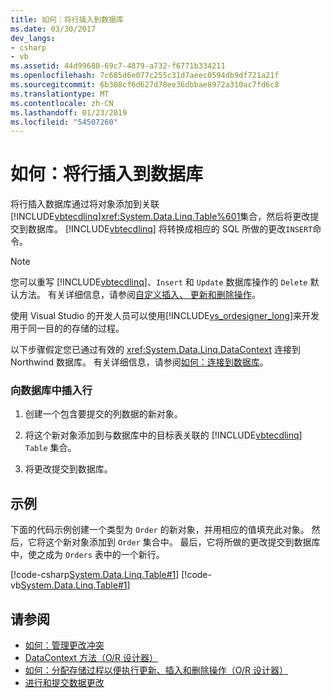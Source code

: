 ```yaml
---
title: 如何：将行插入到数据库
ms.date: 03/30/2017
dev_langs:
- csharp
- vb
ms.assetid: 44d99680-69c7-4879-a732-f6771b334211
ms.openlocfilehash: 7c685d6e077c255c31d7aeec0594db9df721a21f
ms.sourcegitcommit: 6b308cf6d627d78ee36dbbae8972a310ac7fd6c8
ms.translationtype: MT
ms.contentlocale: zh-CN
ms.lasthandoff: 01/23/2019
ms.locfileid: "54507260"
---
```

# <a name="how-to-insert-rows-into-the-database"></a>如何：将行插入到数据库
将行插入数据库通过将对象添加到关联[!INCLUDE[vbtecdlinq](../../../../../../includes/vbtecdlinq-md.md)]<xref:System.Data.Linq.Table%601>集合，然后将更改提交到数据库。 [!INCLUDE[vbtecdlinq](../../../../../../includes/vbtecdlinq-md.md)] 将转换成相应的 SQL 所做的更改`INSERT`命令。  
  
> [!NOTE]
>  您可以重写 [!INCLUDE[vbtecdlinq](../../../../../../includes/vbtecdlinq-md.md)]、`Insert` 和 `Update` 数据库操作的 `Delete` 默认方法。 有关详细信息，请参阅[自定义插入、 更新和删除操作](../../../../../../docs/framework/data/adonet/sql/linq/customizing-insert-update-and-delete-operations.md)。  
>   
>  使用 Visual Studio 的开发人员可以使用[!INCLUDE[vs_ordesigner_long](../../../../../../includes/vs-ordesigner-long-md.md)]来开发用于同一目的的存储的过程。  
  
 以下步骤假定您已通过有效的 <xref:System.Data.Linq.DataContext> 连接到 Northwind 数据库。 有关详细信息，请参阅[如何：连接到数据库](../../../../../../docs/framework/data/adonet/sql/linq/how-to-connect-to-a-database.md)。  
  
### <a name="to-insert-a-row-into-the-database"></a>向数据库中插入行  
  
1.  创建一个包含要提交的列数据的新对象。  
  
2.  将这个新对象添加到与数据库中的目标表关联的 [!INCLUDE[vbtecdlinq](../../../../../../includes/vbtecdlinq-md.md)] `Table` 集合。  
  
3.  将更改提交到数据库。  
  
## <a name="example"></a>示例  
 下面的代码示例创建一个类型为 `Order` 的新对象，并用相应的值填充此对象。 然后，它将这个新对象添加到 `Order` 集合中。 最后，它将所做的更改提交到数据库中，使之成为 `Orders` 表中的一个新行。  
  
 [!code-csharp[System.Data.Linq.Table#1](../../../../../../samples/snippets/csharp/VS_Snippets_Data/system.data.linq.table/cs/program.cs#1)]
 [!code-vb[System.Data.Linq.Table#1](../../../../../../samples/snippets/visualbasic/VS_Snippets_Data/system.data.linq.table/vb/module1.vb#1)]  
  
## <a name="see-also"></a>请参阅
- [如何：管理更改冲突](../../../../../../docs/framework/data/adonet/sql/linq/how-to-manage-change-conflicts.md)
- [DataContext 方法（O/R 设计器）](/visualstudio/data-tools/datacontext-methods-o-r-designer)
- [如何：分配存储过程以便执行更新、插入和删除操作（O/R 设计器）](/visualstudio/data-tools/how-to-assign-stored-procedures-to-perform-updates-inserts-and-deletes-o-r-designer)
- [进行和提交数据更改](../../../../../../docs/framework/data/adonet/sql/linq/making-and-submitting-data-changes.md)
